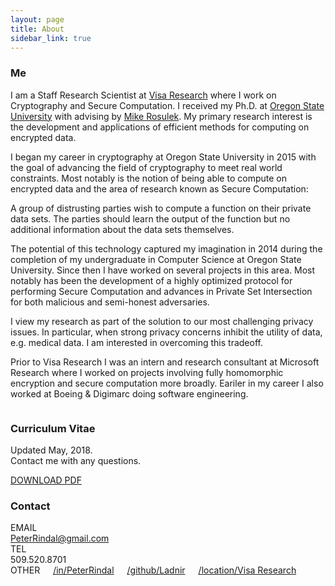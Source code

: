 ```yaml
---
layout: page
title: About
sidebar_link: true
---
```


### Me
<p>
    I am a Staff Research Scientist at <a href="https://usa.visa.com/about-visa/visa-research.html">Visa Research</a> where 
    I work on Cryptography and Secure Computation. I received my Ph.D. at  <a href="http://oregonstate.edu">Oregon State University</a> with advising by <a class="aIntro" href="http://web.engr.oregonstate.edu/~rosulekm/">Mike Rosulek</a>. My primary research interest is the development and applications of efficient methods for computing on encrypted data.
</p>


<p>I began my career in cryptography at Oregon State University in 2015 with the goal of advancing the field of cryptography to meet real world constraints. Most notably is the notion of being able to compute on encrypted data and the area of research known as Secure Computation:</p>
<p class="message">A group of distrusting parties wish to compute a function on their private data sets. The parties should learn the output of the function but no additional information about the data sets themselves.</p>

<p>The potential of this technology captured my imagination in 2014 during the completion of my undergraduate in Computer Science at Oregon State University. Since then I have worked on several projects in this area. Most notably has been the development of a highly optimized protocol for performing Secure Computation and advances in Private Set Intersection for both malicious and semi-honest adversaries.</p>

<p>I view my research as part of the solution to our most challenging privacy issues. In particular, when strong privacy concerns inhibit the utility of data, e.g. medical data. I am interested in overcoming this tradeoff.</p>

<p>Prior to Visa Research I was an intern and research consultant at Microsoft Research where I worked on projects involving fully homomorphic encryption and secure computation more broadly. Eariler in my career I also worked at Boeing & Digimarc doing software engineering.</p>

<div class="row">
            <div class="six columns padright2">
                <div id="res">
                    <h3>Curriculum Vitae</h3>
                    <p class="rescont">
                        Updated May, 2018.<br>
                        Contact me with any questions.
                    </p>
                    <a href="cv/cv_4.pdf">
                        <div class="button">DOWNLOAD PDF</div>
                    </a>
                </div>
            </div>
            <div class="four columns padleft">
                <div id="contact">
                    <h3 class="contactpad">Contact</h3>
                    <div class="sansserif email">EMAIL</div>
                    <div class="email2"><a href="mailto:PeterRindal@gmail.com">PeterRindal@gmail.com</a></div>
                    <div class="sansserif tel">TEL</div>
                    <div class="tel2">509.520.8701</div>
                </div>
            </div>
            <div class="two columns padleft">
                <div class="sansserif social">OTHER</div>
                <div class="linkedin">
                    <a href="http://www.linkedin.com/in/peterrindal">/in/PeterRindal</a>
                </div>
                <div class="github">
                    <a href="http://github.com/ladnir">/github/Ladnir</a>
                </div>
                <div class="location">
                    <a href="https://www.google.com/maps/place/Visa+Research/@37.4262136,-122.1431343,15z/data=!4m2!3m1!1s0x0:0xfc7dc0aca48d2577?ved=2ahUKEwjN3JnR_pHfAhUkGDQIHYtKBPEQ_BIwCnoECAYQCA">/location/Visa Research</a>
                </div>
            </div>
        </div>